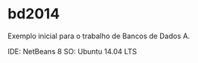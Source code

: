 bd2014
======

Exemplo inicial para o trabalho de Bancos de Dados A.

IDE: NetBeans 8
SO: Ubuntu 14.04 LTS
